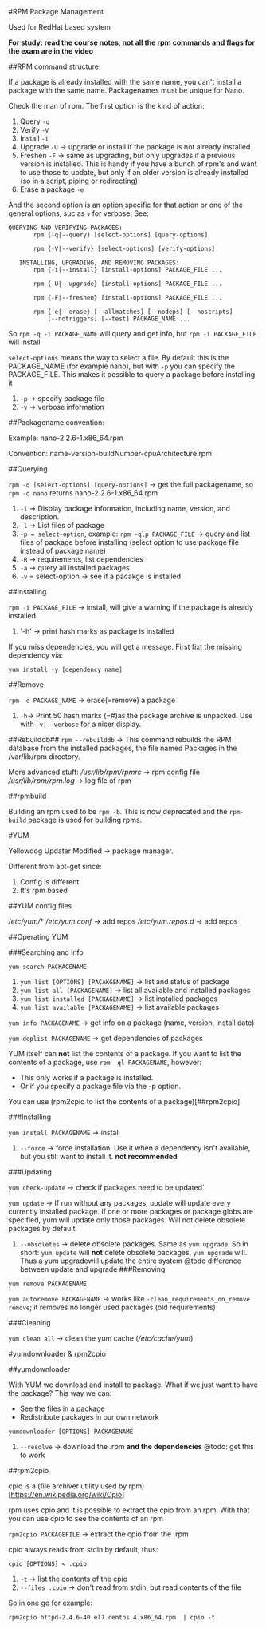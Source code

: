 #RPM Package Management

Used for RedHat based system

**For study: read the course notes, not all the rpm commands and flags for the exam are in the video**

##RPM command structure

If a package is already installed with the same name, you can't install a package with the same name. Packagenames must be unique for Nano.

Check the man of rpm. The first option is the kind of action:

1. Query `-q`
2. Verify `-V`
3. Install `-i`
4. Upgrade `-U` -> upgrade or install if the package is not already installed
5. Freshen `-F` -> same as upgrading, but only upgrades if a previous version is installed. This is handy if you have a bunch of rpm's and want to use those to update, but only if an older version is already installed (so in a script, piping or redirecting)
5. Erase a package `-e`

And the second option is an option specific for that action or one of the general options, suc as `v` for verbose. See:

```
QUERYING AND VERIFYING PACKAGES:
       rpm {-q|--query} [select-options] [query-options]

       rpm {-V|--verify} [select-options] [verify-options]

   INSTALLING, UPGRADING, AND REMOVING PACKAGES:
       rpm {-i|--install} [install-options] PACKAGE_FILE ...

       rpm {-U|--upgrade} [install-options] PACKAGE_FILE ...

       rpm {-F|--freshen} [install-options] PACKAGE_FILE ...

       rpm {-e|--erase} [--allmatches] [--nodeps] [--noscripts]
           [--notriggers] [--test] PACKAGE_NAME ...
```

So `rpm -q -i PACKAGE_NAME` will query and get info, but `rpm -i PACKAGE_FILE` will install 

`select-options` means the way to select a file. By default this is the PACKAGE_NAME (for example nano), but with `-p`  you can specify the PACKAGE_FILE. This makes it possible to query a package before installing it
  1. `-p` -> specify package file
  2. `-v` -> verbose information

##Packagename convention:

Example: nano-2.2.6-1.x86_64.rpm

Convention: name-version-buildNumber-cpuArchitecture.rpm

##Querying

`rpm -q [select-options] [query-options]` -> get the full packagename, so `rpm -q nano` returns nano-2.2.6-1.x86_64.rpm
  1. `-i` -> Display  package information, including name, version, and description.
  2. `-l` -> List files of package
  3. `-p = select-option`, example: `rpm -qlp PACKAGE_FILE` -> query and list files of package before installing (select option to use package file instead of package name)
  4. `-R` -> requirements, list dependencies
  5. `-a` -> query all installed packages
  6. `-v` = select-option  -> see if a pacakge is installed

##Installing

`rpm -i PACKAGE_FILE` -> install, will give a warning if the package is already installed
  1. '-h' -> print hash marks as package is installed

If you miss dependencies, you will get a message. First fixt the missing dependency via:

`yum install -y [dependency name]`

##Remove

`rpm -e PACKAGE_NAME` -> erase(=remove) a package
  1. `-h`-> Print 50 hash marks (=#)as the package archive is unpacked.  Use with `-v|--verbose` for a nicer display.
 
##Rebuilddb##
`rpm --rebuilddb` -> This command rebuilds the RPM database from the installed packages, the file named Packages in the /var/lib/rpm directory.

More advanced stuff:
*/usr/lib/rpm/rpmrc* -> rpm config file
*/usr/lib/rpm/rpm.log* -> log file of rpm

##rpmbuild

Building an rpm used to be `rpm -b`. This is now deprecated and the `rpm-build` package is used for building rpms. 

#YUM

Yellowdog Updater Modified -> package manager.

Different from apt-get since:
1. Config is different
2. It's rpm based

##YUM config files

*/etc/yum/**
*/etc/yum.conf* -> add repos
*/etc/yum.repos.d* -> add repos

##Operating YUM

###Searching and info

`yum search PACKAGENAME`

1. `yum list [OPTIONS] [PACAKGENAME]` -> list and status of package
2. `yum list all [PACKAGENAME]` -> list all available and installed packages
3. `yum list installed [PACKAGENAME]` -> list installed packages
4. `yum list available [PACKAGENAME]` -> list available packages

`yum info PACKAGENAME` -> get info on a package (name, version, install date)

`yum deplist PACKAGENAME` -> get dependencies of packages

YUM itself can **not** list the contents of a package. If you want to list the contents of a package, use `rpm -ql PACKAGENAME`, however:

- This only works if a package is installed.
- Or if you specify a package file via the -p option.

You can use (rpm2cpio to list the contents of a package)[##rpm2cpio]

###Installing

`yum install PACKAGENAME` -> install
  1. `--force` -> force installation. Use it when a dependency isn't available, but you still want to install it. **not recommended**

###Updating

`yum check-update` -> check if packages need to be updated`

`yum update` -> If  run  without  any packages, update will update every currently installed package.  If one or more packages or package globs are specified,  yum will update only those packages. Will not delete obsolete packages by default.
  1. `--obsoletes` -> delete obsolete packages. Same as `yum upgrade`. So in short: `yum update` will **not** delete obsolete packages, `yum upgrade` will. Thus a yum upgradewill update the entire system @todo difference between update and upgrade
###Removing

`yum remove PACKAGENAME`

`yum autoremove PACKAGENAME` -> works like `-clean_requirements_on_remove remove`; it removes no longer used packages (old requirements)

###Cleaning

`yum clean all` -> clean the yum cache (*/etc/cache/yum*)

#yumdownloader & rpm2cpio

##yumdownloader

With YUM we download and install te package. What if we just want to have the package? This way we can:

- See the files in a package
- Redistribute packages in our own network

`yumdownloader [OPTIONS] PACKAGENAME`
  1. `--resolve` -> download the .rpm **and the dependencies** @todo: get this to work


##rpm2cpio

cpio is a (file archiver utility used by rpm)[https://en.wikipedia.org/wiki/Cpio]

rpm uses cpio and it is possible to extract the cpio from an rpm. With that you can use cpio to see the contents of an rpm

`rpm2cpio PACKAGEFILE` -> extract the cpio from the .rpm

cpio always reads from stdin by default, thus:

`cpio [OPTIONS] < .cpio`
  1. `-t` -> list the contents of the cpio
  2. `--files .cpio` -> don't read from stdin, but read contents of the file

So in one go for example:

`rpm2cpio httpd-2.4.6-40.el7.centos.4.x86_64.rpm  | cpio -t`

